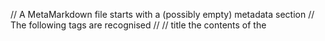 // A MetaMarkdown file starts with a (possibly empty) metadata section
// The following tags are recognised
//
//      title           the contents of the <title> tag
//      tags            not currently used but reserved
//      keywords        not currently used but reserved
//      headinglevel    a value > 0 shifts headings (eg 2: h1->h3 etc)
//                      (yet to be implemented)
//      meta            sets <meta> tags

:title:           Test1                 
:tags:            test, test1
:keywords:        test, metamarkdown
:headinglevel:    0
:meta:            field1 => value1, field2 => value2

# Test 1


## Nulla facilisi

Lorem ipsum dolor sit amet, consectetur adipiscing elit. Sed
tincidunt diam quam, eu luctus erat hendrerit vitae.
Suspendisse at elit maximus, volutpat nisl in, rhoncus erat.
Suspendisse ullamcorper eleifend metus a feugiat.

- Suspendisse posuere leo vel hendrerit efficitur. Phasellus
imperdiet mollis dolor, a condimentum ligula iaculis sit
amet.

- Curabitur pretium ullamcorper turpis sit amet
hendrerit. Sed dictum quam at ante euismod condimentum.

- Curabitur nisl nisi, tincidunt sit amet sapien eu, facilisis
maximus lorem. Proin et quam lacus. Phasellus varius tempus
arcu nec rutrum.

Cras eu ante luctus, tempor felis id, feugiat erat. Aenean
accumsan sed turpis vel fermentum. Phasellus in odio ut elit
ultrices pellentesque. Morbi libero leo, placerat id posuere
eget, auctor ac sapien. Curabitur venenatis bibendum erat.
Vestibulum id purus pretium, tincidunt arcu eu, suscipit
orci.

> Sed quis mauris eu nunc ornare pellentesque non eget ex.
Donec eu elit porttitor, bibendum ipsum vitae, fermentum
libero. Class aptent taciti sociosqu ad litora torquent per
conubia nostra, per inceptos himenaeos. Integer lacus massa,
consequat vel elit vel, commodo viverra tellus. Phasellus
vel ligula vel erat iaculis auctor.

Mauris ac dictum mi, nec sagittis nulla. Quisque maximus
consectetur dolor non aliquam. Nullam lacus turpis, luctus
vulputate rhoncus ac, finibus non ipsum. Sed sit amet
egestas magna. Ut augue felis, consectetur a egestas nec,
tincidunt et arcu. Morbi eget tincidunt tellus. Aliquam sed
sagittis tellus, ut laoreet massa.


## Donec condimentum

Ex ligula, vel elementum diam ullamcorper ut. Sed semper
vestibulum venenatis. In id ligula ut lorem hendrerit
condimentum eu vel ligula. Maecenas laoreet, felis sit amet
volutpat sagittis, nibh nunc hendrerit libero, vitae
faucibus nisi dolor sit amet metus. Curabitur auctor vel
augue at consectetur.


### Maecenas accumsan

Id sapien sit amet mattis. Vivamus vestibulum mi sapien, eu
eleifend justo porta ac. Duis pretium placerat magna vel
tristique. Suspendisse sem dolor, rhoncus vel commodo in,
bibendum eget risus. Phasellus lobortis nibh non ipsum
ultrices condimentum. Ut in mi quis dolor consectetur
elementum quis sit amet dui.


### Integer orci lorem

Quisque quis lacus vitae mi elementum lobortis. Nullam sit
amet sagittis urna, sit amet dictum eros. Nulla facilisi.
Aenean eget accumsan nulla. Fusce quis dapibus sapien.
Bibendum et fermentum vel, iaculis a sapien.

    Suspendisse congue, ex in sagittis volutpat, lorem eros
    maximus eros, id pharetra felis odio id velit. Integer vitae
    sapien sed turpis tempor facilisis vitae at leo. Nam ipsum
    diam, placerat sit amet tempus ac, ornare in eros. Proin
    interdum arcu nec dui ornare, id molestie enim auctor. Sed
    id convallis nunc.

Nam vel vulputate mauris. Mauris laoreet, justo nec
scelerisque euismod, erat quam vehicula diam, vitae sodales
nisl est in felis.
